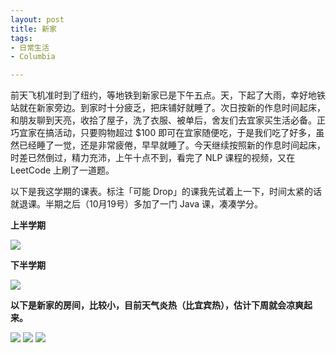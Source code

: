 ```yaml
---
layout: post
title: 新家
tags:
- 日常生活
- Columbia

---
```


前天飞机准时到了纽约，等地铁到新家已是下午五点。天，下起了大雨，幸好地铁站就在新家旁边。到家时十分疲乏，把床铺好就睡了。次日按新的作息时间起床，和朋友聊到天亮，收拾了屋子，洗了衣服、被单后，舍友们去宜家买生活必备。正巧宜家在搞活动，只要购物超过 $100 即可在宜家随便吃，于是我们吃了好多，虽然已经睡了一觉，还是非常疲倦，早早就睡了。今天继续按照新的作息时间起床，时差已然倒过，精力充沛，上午十点不到，看完了 NLP 课程的视频，又在 LeetCode 上刷了一道题。

以下是我这学期的课表。标注「可能 Drop」的课我先试着上一下，时间太紧的话就退课。半期之后（10月19号）多加了一门 Java 课，凑凑学分。

**上半学期**

![](http://photo.yupoo.com/jqx1990/E1OmHiXA/medish.jpg)

**下半学期**

![](http://photo.yupoo.com/jqx1990/E1OmIMnY/medish.jpg)

**以下是新家的房间，比较小，目前天气炎热（比宜宾热），估计下周就会凉爽起来。**

![](http://photo.yupoo.com/jqx1990/E1OhublB/medish.jpg)
![](http://photo.yupoo.com/jqx1990/E1OhepKW/medish.jpg)
![](http://photo.yupoo.com/jqx1990/E1Ohz7Qt/medish.jpg)